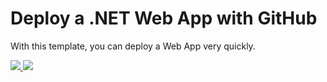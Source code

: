 # Deploy a .NET Web App with GitHub

With this template, you can deploy a Web App very quickly.

<a href="https://portal.azure.com/#create/Microsoft.Template/uri/https%3A%2F%2Fraw.githubusercontent.com%2Fjvravensberg%2FJSON%2Fmaster%2FAzure-Templates%2FWeb-Apps%2FdotNET-Web-App%2Fazuredeploy.json" target="_blank">
    <img src="http://azuredeploy.net/deploybutton.png"/>
</a>
<a href="http://armviz.io/#/?load=https%3A%2F%2Fraw.githubusercontent.com%2Fjvravensberg%2FJSON%2Fmaster%2FAzure-Templates%2FWeb-Apps%2FdotNET-Web-App%2Fazuredeploy.json" target="_blank">
    <img src="http://armviz.io/visualizebutton.png"/>
</a>
